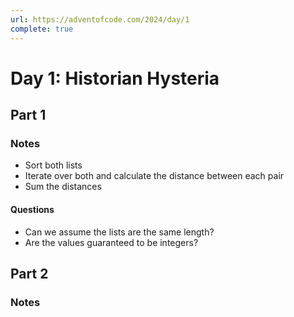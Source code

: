 ```yaml
---
url: https://adventofcode.com/2024/day/1
complete: true
---
```

# Day 1: Historian Hysteria

## Part 1

### Notes

- Sort both lists
- Iterate over both and calculate the distance between each pair
- Sum the distances

#### Questions
- Can we assume the lists are the same length?
- Are the values guaranteed to be integers?

## Part 2

### Notes